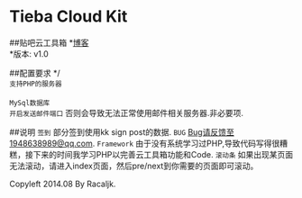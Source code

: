 Tieba Cloud Kit
===============

##贴吧云工具箱
*[博客](http://www.racalinux.cn)<br />
*版本: v1.0<br />

##配置要求
*/  <br />
`支持PHP的服务器` <br />  
`MySql数据库`    <br />
`开启发送邮件端口` 否则会导致无法正常使用邮件相关服务器.非必要项. <br />

##说明
`签到` 部分签到使用kk sign post的数据.
`BUG` Bug请反馈至1948638989@qq.com.
`Framework` 由于没有系统学习过PHP,导致代码写得很糟糕，接下来的时间我学习PHP以完善云工具箱功能和Code.
`滚动条` 如果出现某页面无法滚动，请进入index页面，然后pre/next到你需要的页面即可滚动。

Copyleft 2014.08 By Racaljk.